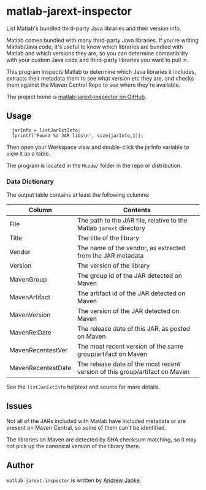 matlab-jarext-inspector
=========================

List Matlab's bundled third-party Java libraries and their version info.

Matlab comes bundled with many third-party Java libraries. If you're writing Matlab/Java code, it's useful to know which libraries are bundled with Matlab and which versions they are, so you can determine compatibility with your custom Java code and third-party libraries you want to pull in.

This program inspects Matlab to determine which Java libraries it includes, extracts their metadata them to see what version etc they are, and checks them against the Maven Central Repo to see where they're available.

The project home is [matlab-jarext-inspector on GitHub](https://github.com/apjanke/matlab-jarext-inspector).

##  Usage

```
  jarInfo = listJarExtInfo;
  fprintf('Found %d JAR libs\n', size(jarInfo,1));
```
Then open your Workspace view and double-click the jarInfo variable to view it as a table.

The program is located in the `Mcode/` folder in the repo or distribution.

###  Data Dictionary

The output table contains at least the following columns:

| Column  | Contents  |
| ------------- | ------------- |
| File    | The path to the JAR file, relative to the Matlab `jarext` directory |
| Title   | The title of the library |
| Vendor  | The name of the vendor, as extracted from the JAR metadata |
| Version | The version of the library |
| MavenGroup | The group id of the JAR detected on Maven |
| MavenArtifact | The artifact id of the JAR detected on Maven |
| MavenVersion | The version of the JAR detected on Maven |
| MavenRelDate | The release date of this JAR, as posted on Maven |
| MavenRecentestVer | The most recent version of the same group/artifact on Maven |
| MavenRecentestDate | The release date of the most recent version of this group/artifact on Maven |

See the `listJarExtInfo` helptext and source for more details.

##  Issues

Not all of the JARs included with Matlab have included metadata or are present on Maven Central, so some of them can't be identified.

The libraries on Maven are detected by SHA checksum matching, so it may not pick up the canonical version of the library there.

##  Author

`matlab-jarext-inspector` is written by [Andrew Janke](https://apjanke.net).
